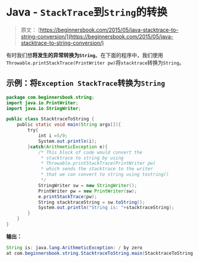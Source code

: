 # Java - `StackTrace`到`String`的转换

> 原文： [https://beginnersbook.com/2015/05/java-stacktrace-to-string-conversion/](https://beginnersbook.com/2015/05/java-stacktrace-to-string-conversion/)

有时我们想**将发生的异常转换为`String`**。在下面的程序中，我们使用`Throwable.printStackTrace(PrintWriter pw)`将`stacktrace`转换为`String`。

## 示例：将`Exception StackTrace`转换为`String`

```java
package com.beginnersbook.string;
import java.io.PrintWriter;
import java.io.StringWriter;

public class StacktraceToString {
    public static void main(String args[]){
        try{
            int i =5/0;
            System.out.println(i);
        }catch(ArithmeticException e){
            /* This block of code would convert the
             * stacktrace to string by using
             * Throwable.printStackTrace(PrintWriter pw)
             * which sends the stacktrace to the writer
             * that we can convert to string using tostring()
             */
            StringWriter sw = new StringWriter();
            PrintWriter pw = new PrintWriter(sw);
            e.printStackTrace(pw);
            String stacktraceString = sw.toString();
            System.out.println("String is: "+stacktraceString);
        }
    }
}

```

**输出：**

```java
String is: java.lang.ArithmeticException: / by zero
at com.beginnersbook.string.StacktraceToString.main(StacktraceToString.java:8)

```